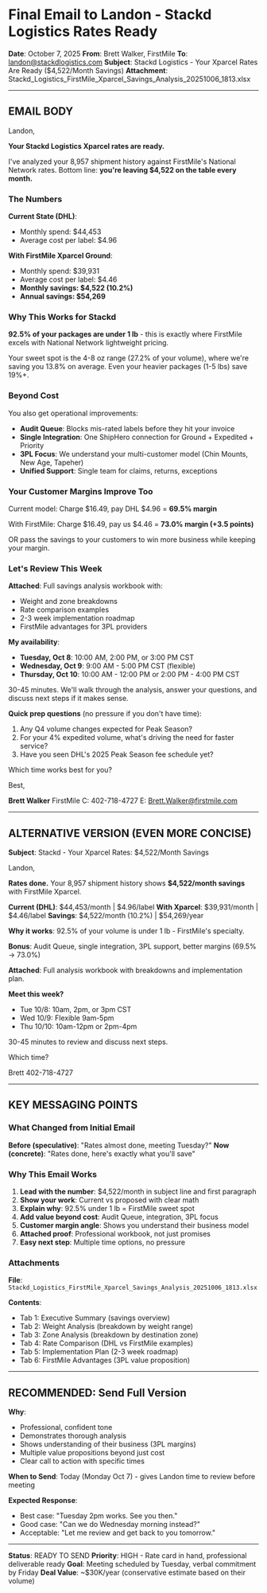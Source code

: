 # Final Email to Landon - Stackd Logistics Rates Ready

**Date**: October 7, 2025
**From**: Brett Walker, FirstMile
**To**: landon@stackdlogistics.com
**Subject**: Stackd Logistics - Your Xparcel Rates Are Ready ($4,522/Month Savings)
**Attachment**: Stackd_Logistics_FirstMile_Xparcel_Savings_Analysis_20251006_1813.xlsx

---

## EMAIL BODY

Landon,

**Your Stackd Logistics Xparcel rates are ready.**

I've analyzed your 8,957 shipment history against FirstMile's National Network rates. Bottom line: **you're leaving $4,522 on the table every month.**

### The Numbers

**Current State (DHL)**:
- Monthly spend: $44,453
- Average cost per label: $4.96

**With FirstMile Xparcel Ground**:
- Monthly spend: $39,931
- Average cost per label: $4.46
- **Monthly savings: $4,522 (10.2%)**
- **Annual savings: $54,269**

### Why This Works for Stackd

**92.5% of your packages are under 1 lb** - this is exactly where FirstMile excels with National Network lightweight pricing.

Your sweet spot is the 4-8 oz range (27.2% of your volume), where we're saving you 13.8% on average. Even your heavier packages (1-5 lbs) save 19%+.

### Beyond Cost

You also get operational improvements:
- **Audit Queue**: Blocks mis-rated labels before they hit your invoice
- **Single Integration**: One ShipHero connection for Ground + Expedited + Priority
- **3PL Focus**: We understand your multi-customer model (Chin Mounts, New Age, Tapeher)
- **Unified Support**: Single team for claims, returns, exceptions

### Your Customer Margins Improve Too

Current model: Charge $16.49, pay DHL $4.96 = **69.5% margin**

With FirstMile: Charge $16.49, pay us $4.46 = **73.0% margin (+3.5 points)**

OR pass the savings to your customers to win more business while keeping your margin.

### Let's Review This Week

**Attached**: Full savings analysis workbook with:
- Weight and zone breakdowns
- Rate comparison examples
- 2-3 week implementation roadmap
- FirstMile advantages for 3PL providers

**My availability**:
- **Tuesday, Oct 8**: 10:00 AM, 2:00 PM, or 3:00 PM CST
- **Wednesday, Oct 9**: 9:00 AM - 5:00 PM CST (flexible)
- **Thursday, Oct 10**: 10:00 AM - 12:00 PM or 2:00 PM - 4:00 PM CST

30-45 minutes. We'll walk through the analysis, answer your questions, and discuss next steps if it makes sense.

**Quick prep questions** (no pressure if you don't have time):
1. Any Q4 volume changes expected for Peak Season?
2. For your 4% expedited volume, what's driving the need for faster service?
3. Have you seen DHL's 2025 Peak Season fee schedule yet?

Which time works best for you?

Best,

**Brett Walker**
FirstMile
C: 402-718-4727
E: Brett.Walker@firstmile.com

---

## ALTERNATIVE VERSION (EVEN MORE CONCISE)

**Subject**: Stackd - Your Xparcel Rates: $4,522/Month Savings

Landon,

**Rates done.** Your 8,957 shipment history shows **$4,522/month savings** with FirstMile Xparcel.

**Current (DHL)**: $44,453/month | $4.96/label
**With Xparcel**: $39,931/month | $4.46/label
**Savings**: $4,522/month (10.2%) | $54,269/year

**Why it works**: 92.5% of your volume is under 1 lb - FirstMile's specialty.

**Bonus**: Audit Queue, single integration, 3PL support, better margins (69.5% → 73.0%)

**Attached**: Full analysis workbook with breakdowns and implementation plan.

**Meet this week?**
- Tue 10/8: 10am, 2pm, or 3pm CST
- Wed 10/9: Flexible 9am-5pm
- Thu 10/10: 10am-12pm or 2pm-4pm

30-45 minutes to review and discuss next steps.

Which time?

Brett
402-718-4727

---

## KEY MESSAGING POINTS

### What Changed from Initial Email

**Before (speculative)**: "Rates almost done, meeting Tuesday?"
**Now (concrete)**: "Rates done, here's exactly what you'll save"

### Why This Email Works

1. **Lead with the number**: $4,522/month in subject line and first paragraph
2. **Show your work**: Current vs proposed with clear math
3. **Explain why**: 92.5% under 1 lb = FirstMile sweet spot
4. **Add value beyond cost**: Audit Queue, integration, 3PL focus
5. **Customer margin angle**: Shows you understand their business model
6. **Attached proof**: Professional workbook, not just promises
7. **Easy next step**: Multiple time options, no pressure

### Attachments

**File**: `Stackd_Logistics_FirstMile_Xparcel_Savings_Analysis_20251006_1813.xlsx`

**Contents**:
- Tab 1: Executive Summary (savings overview)
- Tab 2: Weight Analysis (breakdown by weight range)
- Tab 3: Zone Analysis (breakdown by destination zone)
- Tab 4: Rate Comparison (DHL vs FirstMile examples)
- Tab 5: Implementation Plan (2-3 week roadmap)
- Tab 6: FirstMile Advantages (3PL value proposition)

---

## RECOMMENDED: Send Full Version

**Why**:
- Professional, confident tone
- Demonstrates thorough analysis
- Shows understanding of their business (3PL margins)
- Multiple value propositions beyond just cost
- Clear call to action with specific times

**When to Send**: Today (Monday Oct 7) - gives Landon time to review before meeting

**Expected Response**:
- Best case: "Tuesday 2pm works. See you then."
- Good case: "Can we do Wednesday morning instead?"
- Acceptable: "Let me review and get back to you tomorrow."

---

**Status**: READY TO SEND
**Priority**: HIGH - Rate card in hand, professional deliverable ready
**Goal**: Meeting scheduled by Tuesday, verbal commitment by Friday
**Deal Value**: ~$30K/year (conservative estimate based on their volume)
